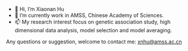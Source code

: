 - 👋 Hi, I’m Xiaonan Hu
- 🌱 I’m currently work in AMSS, Chinese Academy of Sciences.
- 📫 My research interest focus on genetic association study, high dimensional data analysis, model selection and model averaging.

Any questions or suggestion, welcome to contact me: xnhu@amss.ac.cn

<!---
XnhuUcas/XnhuUcas is a ✨ special ✨ repository because its `README.md` (this file) appears on your GitHub profile.
You can click the Preview link to take a look at your changes.
--->
